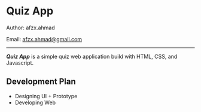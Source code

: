 # Quiz App

Author: afzx.ahmad

Email: afzx.ahmad@gmail.com

---

_**Quiz App**_ is a simple quiz web application build with HTML, CSS, and Javascript.

## Development Plan
- Designing UI + Prototype
- Developing Web
